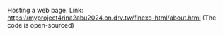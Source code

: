 Hosting a web page.
Link: https://myproject4rina2abu2024.on.drv.tw/finexo-html/about.html
(The code is open-sourced)
